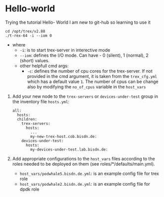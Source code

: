 # Hello-world
Trying the tutorial Hello- World
I am new to git-hub so learning to use it


```
cd /opt/trex/v2.88
./t-rex-64 -i --iom 0
```
* where
    * `-i`: is to start trex-server in interective mode
    * `--iom`: defines the I/O mode. Can have - 0 (silent), 1 (normal), 2 (short) values.
    * other helpfull cmd args:
        * `-c`: defines the number of cpu cores for the trex-server. If not provided in
        the cmd argument, it is taken from the `trex_cfg.yml` which has a default value `1`.
        The number of cpus can be change also by modifying the `no_of_cpus` variable in the
        `host_vars`


1. Add your new node to the `trex-servers` or `devices-under-test` group in the inventory file
`hosts.yml`:

    ```
    all:
      hosts:
      children:
        trex-servers:
          hosts:
            ...
            my-new-trex-host.cob.bisdn.de:
        devices-under-test:
          hosts:
            my-devices-under-test.lab.bisdn.de:
    ```
2. Add appropriate configurations to the `host_vars` files according to the roles needed to be deployed on them (see roles/\*/defaults/main.yml).
        
	* `host_vars/podwhale5.bisdn.de.yml`: is an example config file for trex role
	* `host_vars/podwhale2.bisdn.de.yml`: is an example config file for dpdk role
